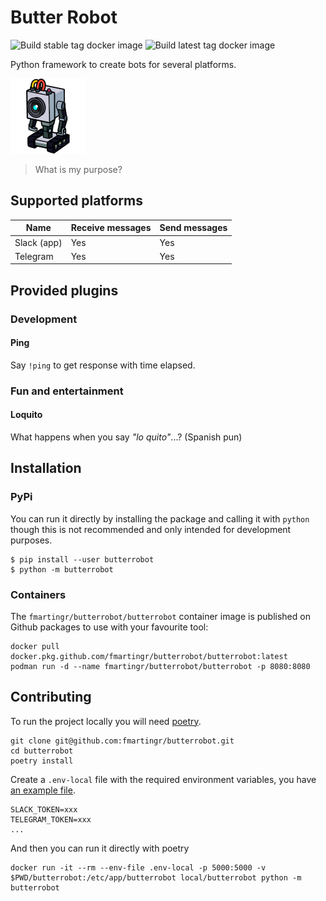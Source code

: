 # Butter Robot

![Build stable tag docker image](https://github.com/fmartingr/butterrobot/workflows/Build%20stable%20tag%20docker%20image/badge.svg?branch=stable)
![Build latest tag docker image](https://github.com/fmartingr/butterrobot/workflows/Build%20latest%20tag%20docker%20image/badge.svg?branch=master)

Python framework to create bots for several platforms.

![Butter Robot](./assets/icon@120.png)

> What is my purpose?

## Supported platforms

| Name            | Receive messages | Send messages |
| --------------- | ---------------- | ------------- |
| Slack (app)     | Yes              | Yes           |
| Telegram        | Yes              | Yes           |

## Provided plugins


### Development

#### Ping
  
  Say `!ping` to get response with time elapsed.

### Fun and entertainment

#### Loquito

  What happens when you say _"lo quito"_...? (Spanish pun)

## Installation

### PyPi

You can run it directly by installing the package and calling it
with `python` though this is not recommended and only intended for
development purposes.

```
$ pip install --user butterrobot
$ python -m butterrobot
```

### Containers

The `fmartingr/butterrobot/butterrobot` container image is published on Github packages to
use with your favourite tool:

```
docker pull docker.pkg.github.com/fmartingr/butterrobot/butterrobot:latest
podman run -d --name fmartingr/butterrobot/butterrobot -p 8080:8080 
```

## Contributing

To run the project locally you will need [poetry](https://python-poetry.org/).

```
git clone git@github.com:fmartingr/butterrobot.git
cd butterrobot
poetry install
```

Create a `.env-local` file with the required environment variables,
you have [an example file](.env-example).

```
SLACK_TOKEN=xxx
TELEGRAM_TOKEN=xxx
...
```

And then you can run it directly with poetry

```
docker run -it --rm --env-file .env-local -p 5000:5000 -v $PWD/butterrobot:/etc/app/butterrobot local/butterrobot python -m butterrobot
```
